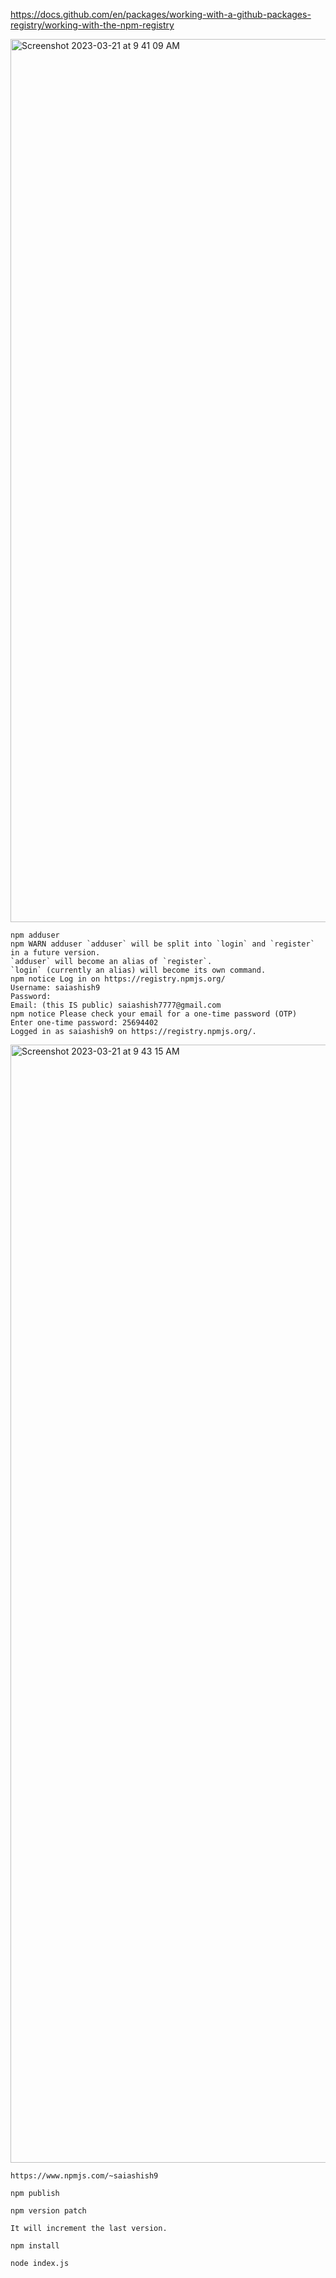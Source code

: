 https://docs.github.com/en/packages/working-with-a-github-packages-registry/working-with-the-npm-registry

<img width="1413" alt="Screenshot 2023-03-21 at 9 41 09 AM" src="https://user-images.githubusercontent.com/43849911/226515506-cf3bd249-7a5f-4ddb-b0bb-e4fccede155d.png">

```
npm adduser
npm WARN adduser `adduser` will be split into `login` and `register` in a future version.
`adduser` will become an alias of `register`. 
`login` (currently an alias) will become its own command.
npm notice Log in on https://registry.npmjs.org/
Username: saiashish9
Password: 
Email: (this IS public) saiashish7777@gmail.com
npm notice Please check your email for a one-time password (OTP)
Enter one-time password: 25694402
Logged in as saiashish9 on https://registry.npmjs.org/.
```

<img width="1789" alt="Screenshot 2023-03-21 at 9 43 15 AM" src="https://user-images.githubusercontent.com/43849911/226515701-d7d6375e-b8be-4a6f-9a42-5aed1aacaf57.png">

```
https://www.npmjs.com/~saiashish9

npm publish

npm version patch 

It will increment the last version.

npm install 

node index.js
```
